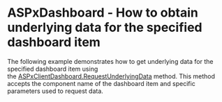 # ASPxDashboard - How to obtain underlying data for the specified dashboard item


<p>The following example demonstrates how to get underlying data for the specified dashboard item using the <a href="https://documentation.devexpress.com/#Dashboard/DevExpressDashboardWebScriptsASPxClientDashboard_RequestUnderlyingDatatopic">ASPxClientDashboard.RequestUnderlyingData</a> method. This method accepts the component name of the dashboard item and specific parameters used to request data.</p>

<br/>


